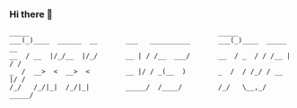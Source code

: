 ### Hi there 👋
```
_____                                               _____                 
___(_)____  ______  __       ___   __________       ___(_)____  _____   __
__  / __  |/_/__  |/_/       __ | / /__  ___/       __  / _  / / /__ | / /
_  /  __>  <  __>  <         __ |/ / _(__  )        _  /  / /_/ / __ |/ / 
/_/   /_/|_|  /_/|_|         _____/  /____/         /_/   \__,_/  _____/  
                                                                          
```

<!--
**iuv/iuv** is a ✨ _special_ ✨ repository because its `README.md` (this file) appears on your GitHub profile.

Here are some ideas to get you started:

- 🔭 I’m currently working on ...
- 🌱 I’m currently learning ...
- 👯 I’m looking to collaborate on ...
- 🤔 I’m looking for help with ...
- 💬 Ask me about ...
- 📫 How to reach me: ...
- 😄 Pronouns: ...
- ⚡ Fun fact: ...
-->
